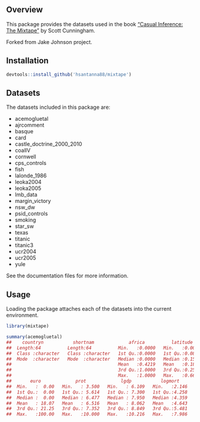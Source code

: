 
<!-- README.md is generated from README.Rmd. Please edit that file -->

## Overview

This package provides the datasets used in the book [“Casual Inference:
The Mixtape”](http://scunning.com/stata.html) by Scott Cunningham. 

Forked from Jake Johnson project.

## Installation

``` r
devtools::install_github('hsantanna88/mixtape')
```

## Datasets

The datasets included in this package are:

  - acemogluetal
  - ajrcomment
  - basque
  - card
  - castle\_doctrine\_2000\_2010
  - coalIV
  - cornwell
  - cps\_controls
  - fish
  - lalonde\_1986
  - leoka2004
  - leoka2005
  - lmb\_data
  - margin\_victory
  - nsw\_dw
  - psid\_controls
  - smoking
  - star\_sw
  - texas
  - titanic
  - titanic3
  - ucr2004
  - ucr2005
  - yule

See the documentation files for more information.

## Usage

Loading the package attaches each of the datasets into the current
environment.

``` r
library(mixtape)

summary(acemogluetal)
##    countryn           shortnam             africa          latitude      
##  Length:64          Length:64          Min.   :0.0000   Min.   :0.00000  
##  Class :character   Class :character   1st Qu.:0.0000   1st Qu.:0.08889  
##  Mode  :character   Mode  :character   Median :0.0000   Median :0.15278  
##                                        Mean   :0.4219   Mean   :0.18110  
##                                        3rd Qu.:1.0000   3rd Qu.:0.25833  
##                                        Max.   :1.0000   Max.   :0.66667  
##       euro             prot             lgdp           logmort     
##  Min.   :  0.00   Min.   : 3.500   Min.   : 6.109   Min.   :2.146  
##  1st Qu.:  0.00   1st Qu.: 5.614   1st Qu.: 7.300   1st Qu.:4.258  
##  Median :  0.00   Median : 6.477   Median : 7.950   Median :4.359  
##  Mean   : 18.07   Mean   : 6.516   Mean   : 8.062   Mean   :4.643  
##  3rd Qu.: 21.25   3rd Qu.: 7.352   3rd Qu.: 8.849   3rd Qu.:5.481  
##  Max.   :100.00   Max.   :10.000   Max.   :10.216   Max.   :7.986
```

